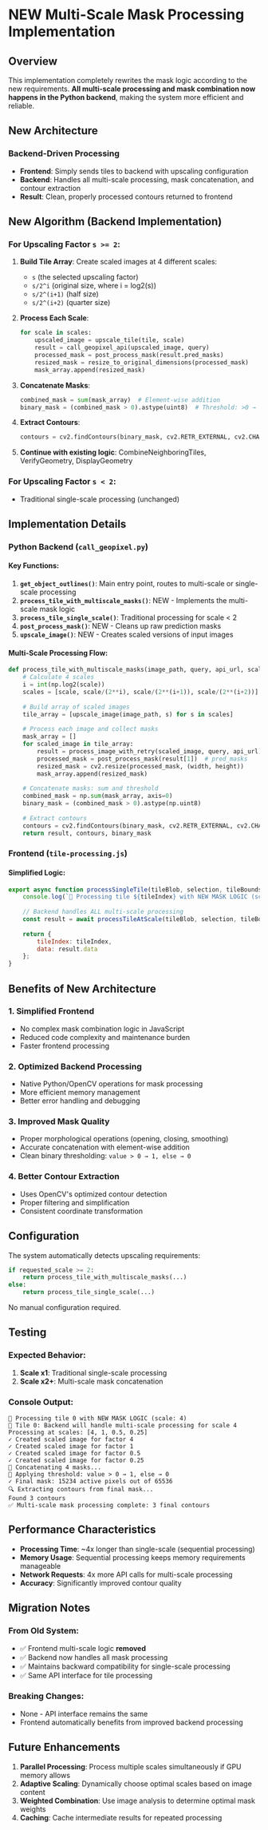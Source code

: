 # NEW Multi-Scale Mask Processing Implementation

## Overview

This implementation completely rewrites the mask logic according to the new requirements. **All multi-scale processing and mask combination now happens in the Python backend**, making the system more efficient and reliable.

## New Architecture

### Backend-Driven Processing
- **Frontend**: Simply sends tiles to backend with upscaling configuration
- **Backend**: Handles all multi-scale processing, mask concatenation, and contour extraction
- **Result**: Clean, properly processed contours returned to frontend

## New Algorithm (Backend Implementation)

### For Upscaling Factor `s >= 2`:

1. **Build Tile Array**: Create scaled images at 4 different scales:
   - `s` (the selected upscaling factor)
   - `s/2^i` (original size, where i = log2(s))
   - `s/2^(i+1)` (half size)
   - `s/2^(i+2)` (quarter size)

2. **Process Each Scale**: 
   ```python
   for scale in scales:
       upscaled_image = upscale_tile(tile, scale)
       result = call_geopixel_api(upscaled_image, query)
       processed_mask = post_process_mask(result.pred_masks)
       resized_mask = resize_to_original_dimensions(processed_mask)
       mask_array.append(resized_mask)
   ```

3. **Concatenate Masks**:
   ```python
   combined_mask = sum(mask_array)  # Element-wise addition
   binary_mask = (combined_mask > 0).astype(uint8)  # Threshold: >0 → 1, else → 0
   ```

4. **Extract Contours**:
   ```python
   contours = cv2.findContours(binary_mask, cv2.RETR_EXTERNAL, cv2.CHAIN_APPROX_SIMPLE)
   ```

5. **Continue with existing logic**: CombineNeighboringTiles, VerifyGeometry, DisplayGeometry

### For Upscaling Factor `s < 2`:
- Traditional single-scale processing (unchanged)

## Implementation Details

### Python Backend (`call_geopixel.py`)

#### Key Functions:

1. **`get_object_outlines()`**: Main entry point, routes to multi-scale or single-scale processing
2. **`process_tile_with_multiscale_masks()`**: NEW - Implements the multi-scale mask logic
3. **`process_tile_single_scale()`**: Traditional processing for scale < 2
4. **`post_process_mask()`**: NEW - Cleans up raw prediction masks
5. **`upscale_image()`**: NEW - Creates scaled versions of input images

#### Multi-Scale Processing Flow:
```python
def process_tile_with_multiscale_masks(image_path, query, api_url, scale, width, height):
    # Calculate 4 scales
    i = int(np.log2(scale))
    scales = [scale, scale/(2**i), scale/(2**(i+1)), scale/(2**(i+2))]
    
    # Build array of scaled images
    tile_array = [upscale_image(image_path, s) for s in scales]
    
    # Process each image and collect masks
    mask_array = []
    for scaled_image in tile_array:
        result = process_image_with_retry(scaled_image, query, api_url)
        processed_mask = post_process_mask(result[1])  # pred_masks
        resized_mask = cv2.resize(processed_mask, (width, height))
        mask_array.append(resized_mask)
    
    # Concatenate masks: sum and threshold
    combined_mask = np.sum(mask_array, axis=0)
    binary_mask = (combined_mask > 0).astype(np.uint8)
    
    # Extract contours
    contours = cv2.findContours(binary_mask, cv2.RETR_EXTERNAL, cv2.CHAIN_APPROX_SIMPLE)
    return result, contours, binary_mask
```

### Frontend (`tile-processing.js`)

#### Simplified Logic:
```javascript
export async function processSingleTile(tileBlob, selection, tileBounds, tileDims, tileIndex, upscalingConfig) {
    console.log(`🚀 Processing tile ${tileIndex} with NEW MASK LOGIC (scale: ${upscalingConfig.scale})`);
    
    // Backend handles ALL multi-scale processing
    const result = await processTileAtScale(tileBlob, selection, tileBounds, tileDims, tileIndex, upscalingConfig);
    
    return {
        tileIndex: tileIndex,
        data: result.data
    };
}
```

## Benefits of New Architecture

### 1. **Simplified Frontend**
- No complex mask combination logic in JavaScript
- Reduced code complexity and maintenance burden
- Faster frontend processing

### 2. **Optimized Backend Processing**
- Native Python/OpenCV operations for mask processing
- More efficient memory management
- Better error handling and debugging

### 3. **Improved Mask Quality**
- Proper morphological operations (opening, closing, smoothing)
- Accurate concatenation with element-wise addition
- Clean binary thresholding: `value > 0 → 1, else → 0`

### 4. **Better Contour Extraction**
- Uses OpenCV's optimized contour detection
- Proper filtering and simplification
- Consistent coordinate transformation

## Configuration

The system automatically detects upscaling requirements:

```python
if requested_scale >= 2:
    return process_tile_with_multiscale_masks(...)
else:
    return process_tile_single_scale(...)
```

No manual configuration required.

## Testing

### Expected Behavior:

1. **Scale x1**: Traditional single-scale processing
2. **Scale x2+**: Multi-scale mask concatenation

### Console Output:
```
🚀 Processing tile 0 with NEW MASK LOGIC (scale: 4)
🔄 Tile 0: Backend will handle multi-scale processing for scale 4
Processing at scales: [4, 1, 0.5, 0.25]
✓ Created scaled image for factor 4
✓ Created scaled image for factor 1
✓ Created scaled image for factor 0.5
✓ Created scaled image for factor 0.25
🔗 Concatenating 4 masks...
🎯 Applying threshold: value > 0 → 1, else → 0
✓ Final mask: 15234 active pixels out of 65536
🔍 Extracting contours from final mask...
Found 3 contours
✅ Multi-scale mask processing complete: 3 final contours
```

## Performance Characteristics

- **Processing Time**: ~4x longer than single-scale (sequential processing)
- **Memory Usage**: Sequential processing keeps memory requirements manageable
- **Network Requests**: 4x more API calls for multi-scale processing
- **Accuracy**: Significantly improved contour quality

## Migration Notes

### From Old System:
- ✅ Frontend multi-scale logic **removed**
- ✅ Backend now handles all mask processing
- ✅ Maintains backward compatibility for single-scale processing
- ✅ Same API interface for tile processing

### Breaking Changes:
- None - API interface remains the same
- Frontend automatically benefits from improved backend processing

## Future Enhancements

1. **Parallel Processing**: Process multiple scales simultaneously if GPU memory allows
2. **Adaptive Scaling**: Dynamically choose optimal scales based on image content
3. **Weighted Combination**: Use image analysis to determine optimal mask weights
4. **Caching**: Cache intermediate results for repeated processing